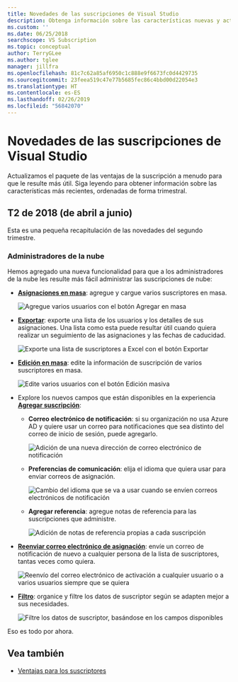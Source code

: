 ```yaml
---
title: Novedades de las suscripciones de Visual Studio
description: Obtenga información sobre las características nuevas y actualizadas que puede usar para administrar las suscripciones de Visual Studio.
ms.custom: ''
ms.date: 06/25/2018
searchscope: VS Subscription
ms.topic: conceptual
author: TerryGLee
ms.author: tglee
manager: jillfra
ms.openlocfilehash: 81c7c62a85af6950c1c888e9f6673fc0d4429735
ms.sourcegitcommit: 23feea519c47e77b5685fec86c4bbd00d22054e3
ms.translationtype: HT
ms.contentlocale: es-ES
ms.lasthandoff: 02/26/2019
ms.locfileid: "56842070"
---
```

# <a name="what39s-new-in-visual-studio-subscriptions"></a>Novedades de las suscripciones de Visual Studio

Actualizamos el paquete de las ventajas de la suscripción a menudo para que le resulte más útil. Siga leyendo para obtener información sobre las características más recientes, ordenadas de forma trimestral.

## <a name="2018-q2-april-june"></a>T2 de 2018 (de abril a junio)

Esta es una pequeña recapitulación de las novedades del segundo trimestre.

### <a name="cloud-administrators"></a>Administradores de la nube

Hemos agregado una nueva funcionalidad para que a los administradores de la nube les resulte más fácil administrar las suscripciones de nube:

* [**Asignaciones en masa**](/visualstudio/subscriptions/assign-license#bulk-assignments): agregue y cargue varios suscriptores en masa.

  ![Agregue varios usuarios con el botón Agregar en masa](media/bulk-add-multiple-subscribers.png)

* [**Exportar**](/visualstudio/subscriptions/exporting-subscriptions): exporte una lista de los usuarios y los detalles de sus asignaciones. Una lista como esta puede resultar útil cuando quiera realizar un seguimiento de las asignaciones y las fechas de caducidad.

   ![Exporte una lista de suscriptores a Excel con el botón Exportar](media/export-subscriber-list-to-csv.png)


* [**Edición en masa**](/visualstudio/subscriptions/edit-license#editing-multiple-subscribers-by-using-bulk-edit): edite la información de suscripción de varios suscriptores en masa.

  ![Edite varios usuarios con el botón Edición masiva](media/bulk-edit-multiple-subscribers.png)

* Explore los nuevos campos que están disponibles en la experiencia [**Agregar suscripción**](assign-license.md):

  * **Correo electrónico de notificación**: si su organización no usa Azure AD y quiere usar un correo para notificaciones que sea distinto del correo de inicio de sesión, puede agregarlo.

    ![Adición de una nueva dirección de correo electrónico de notificación](media/add-new-subscriber-notification-email.png)

  * **Preferencias de comunicación**: elija el idioma que quiera usar para enviar correos de asignación.

    ![Cambio del idioma que se va a usar cuando se envíen correos electrónicos de notificación](media/change-subscriber-communication-preference.png)

  * **Agregar referencia**: agregue notas de referencia para las suscripciones que administre.

    ![Adición de notas de referencia propias a cada suscripción](media/add-subscriber-reference-notes.png)

* [**Reenviar correo electrónico de asignación**](resend-assignment-email.md): envíe un correo de notificación de nuevo a cualquier persona de la lista de suscriptores, tantas veces como quiera.

  ![Reenvío del correo electrónico de activación a cualquier usuario o a varios usuarios siempre que se quiera](media/resend-subscriber-activation-emails.png)

* [**Filtro**](search-license.md): organice y filtre los datos de suscriptor según se adapten mejor a sus necesidades.

  ![Filtre los datos de suscriptor, basándose en los campos disponibles](media/filter-subscriber-data.png)

Eso es todo por ahora.

## <a name="see-also"></a>Vea también

* [Ventajas para los suscriptores](subscriber-benefits.md)
